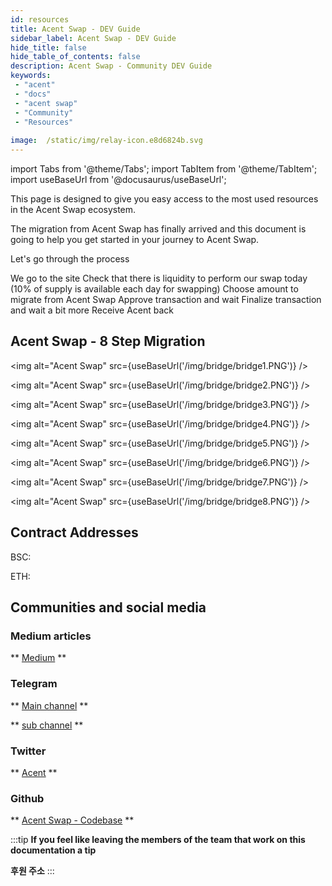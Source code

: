 ```yaml
---
id: resources 
title: Acent Swap - DEV Guide
sidebar_label: Acent Swap - DEV Guide
hide_title: false
hide_table_of_contents: false
description: Acent Swap - Community DEV Guide
keywords: 
 - "acent"
 - "docs"
 - "acent swap"
 - "Community"
 - "Resources"
 
image:  /static/img/relay-icon.e8d6824b.svg
---
```

import Tabs from '@theme/Tabs';
import TabItem from '@theme/TabItem';
import useBaseUrl from '@docusaurus/useBaseUrl';

This page is designed to give you easy access to the most used resources in the Acent Swap ecosystem.

The migration from Acent Swap has finally arrived and this document is going to help you get started in your journey to Acent Swap.

Let's go through the process

We go to the site
Check that there is liquidity to perform our swap today (10% of supply is available each day for swapping)
Choose amount to migrate from Acent Swap
Approve transaction and wait
Finalize transaction and wait a bit more
Receive Acent back

## Acent Swap - 8 Step Migration

<img alt="Acent Swap" src={useBaseUrl('/img/bridge/bridge1.PNG')} />

<img alt="Acent Swap" src={useBaseUrl('/img/bridge/bridge2.PNG')} />

<img alt="Acent Swap" src={useBaseUrl('/img/bridge/bridge3.PNG')} />

<img alt="Acent Swap" src={useBaseUrl('/img/bridge/bridge4.PNG')} />

<img alt="Acent Swap" src={useBaseUrl('/img/bridge/bridge5.PNG')} />

<img alt="Acent Swap" src={useBaseUrl('/img/bridge/bridge6.PNG')} />

<img alt="Acent Swap" src={useBaseUrl('/img/bridge/bridge7.PNG')} />

<img alt="Acent Swap" src={useBaseUrl('/img/bridge/bridge8.PNG')} />
## Contract Addresses  

BSC:  

ETH: 
<!-- 
:::tip
**If you feel like leaving the members of the team that work on this documentation a tip** -->



## Communities and social media

### Medium articles
** [Medium](https://medium.com/acent-tech) **


### Telegram
** [Main channel](https://t.me/AcentChannel) **

** [sub channel](https://t.me/AcentOfficialChat) **


### Twitter
** [Acent](https://bit.ly/2UCSX3b) **

### Github
** [Acent Swap - Codebase](https://github.com/acedefi/) **


<!--truncate-->
:::tip
**If you feel like leaving the members of the team that work on this documentation a tip**

**후원 주소**
:::